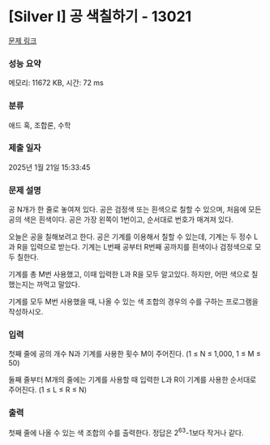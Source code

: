# [Silver I] 공 색칠하기 - 13021 

[문제 링크](https://www.acmicpc.net/problem/13021) 

### 성능 요약

메모리: 11672 KB, 시간: 72 ms

### 분류

애드 혹, 조합론, 수학

### 제출 일자

2025년 1월 21일 15:33:45

### 문제 설명

<p>공 N개가 한 줄로 놓여져 있다. 공은 검정색 또는 흰색으로 칠할 수 있으며, 처음에 모든 공의 색은 흰색이다. 공은 가장 왼쪽이 1번이고, 순서대로 번호가 매겨져 있다.</p>

<p>오늘은 공을 칠해보려고 한다. 공은 기계를 이용해서 칠할 수 있는데, 기계는 두 정수 L과 R을 입력으로 받는다. 기계는 L번째 공부터 R번째 공까지를 흰색이나 검정색으로 모두 칠한다.</p>

<p>기계를 총 M번 사용했고, 이때 입력한 L과 R을 모두 알고있다. 하지만, 어떤 색으로 칠했는지는 까먹고 말았다. </p>

<p>기계를 모두 M번 사용했을 때, 나올 수 있는 색 조합의 경우의 수를 구하는 프로그램을 작성하시오.</p>

### 입력 

 <p>첫째 줄에 공의 개수 N과 기계를 사용한 횟수 M이 주어진다. (1 ≤ N ≤ 1,000, 1 ≤ M ≤ 50)</p>

<p>둘째 줄부터 M개의 줄에는 기계를 사용할 때 입력한 L과 R이 기계를 사용한 순서대로 주어진다. (1 ≤ L ≤ R ≤ N)</p>

### 출력 

 <p>첫째 줄에 나올 수 있는 색 조합의 수를 출력한다. 정답은 2<sup>63</sup>-1보다 작거나 같다.</p>

